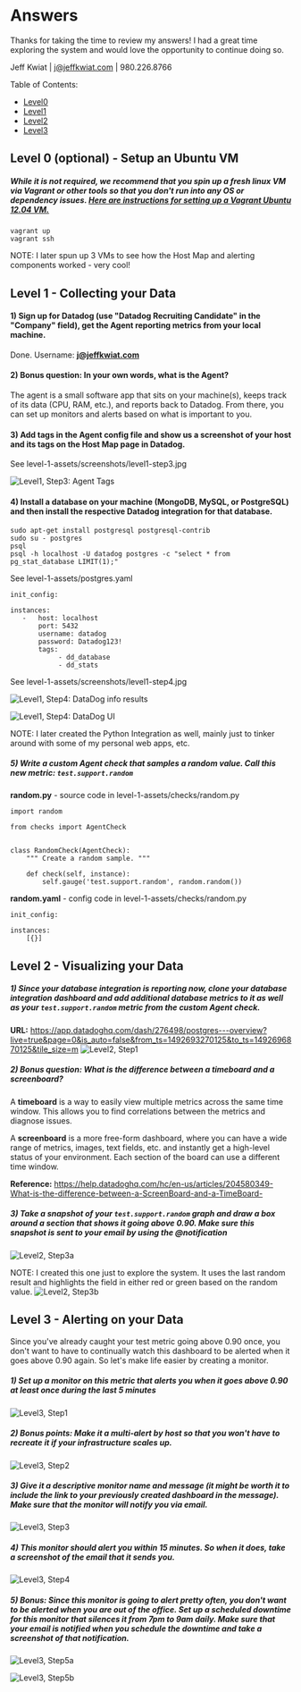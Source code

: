 # Answers

Thanks for taking the time to review my answers!  I had a great time exploring the system and would love the opportunity to continue doing so.

Jeff Kwiat | j@jeffkwiat.com | 980.226.8766


Table of Contents:
- [Level0](#level0)
- [Level1](#level1)
- [Level2](#level2)
- [Level3](#level3)

<a name="level0"></a>
## Level 0 (optional) - Setup an Ubuntu VM

##### While it is not required, we recommend that you spin up a fresh linux VM via Vagrant or other tools so that you don't run into any OS or dependency issues. [Here are instructions for setting up a Vagrant Ubuntu 12.04 VM.](https://www.vagrantup.com/docs/getting-started/)

    vagrant up
    vagrant ssh

NOTE:  I later spun up 3 VMs to see how the Host Map and alerting components worked - very cool!

<a name="level1"></a>
## Level 1 - Collecting your Data

#### 1) Sign up for Datadog (use "Datadog Recruiting Candidate" in the "Company" field), get the Agent reporting metrics from your local machine.

Done.  Username:  **j@jeffkwiat.com**

#### 2) Bonus question: In your own words, what is the Agent?
The agent is a small software app that sits on your machine(s), keeps track of its data (CPU, RAM, etc.), and reports back to Datadog.  From there, you can set up monitors and alerts based on what is important to you.

#### 3) Add tags in the Agent config file and show us a screenshot of your host and its tags on the Host Map page in Datadog.
See level-1-assets/screenshots/level1-step3.jpg

![Level1, Step3: Agent Tags](https://github.com/jeffkwiat/hiring-engineers/blob/solutions-engineer/level-1-assets/screenshots/level1-step3.jpg)


#### 4) Install a database on your machine (MongoDB, MySQL, or PostgreSQL) and then install the respective Datadog integration for that database.
    sudo apt-get install postgresql postgresql-contrib    
    sudo su - postgres
    psql
    psql -h localhost -U datadog postgres -c "select * from pg_stat_database LIMIT(1);"  
    
See level-1-assets/postgres.yaml

    init_config:
    
    instances:
       -   host: localhost
           port: 5432
           username: datadog
           password: Datadog123!
           tags:
                - dd_database
                - dd_stats
                
See level-1-assets/screenshots/level1-step4.jpg

![Level1, Step4: DataDog info results](https://github.com/jeffkwiat/hiring-engineers/blob/solutions-engineer/level-1-assets/screenshots/level1-step4-a.jpg)

![Level1, Step4: DataDog UI](https://github.com/jeffkwiat/hiring-engineers/blob/solutions-engineer/level-1-assets/screenshots/level1-step4-b.jpg)

NOTE:  I later created the Python Integration as well, mainly just to tinker around with some of my personal web apps, etc.

##### 5) Write a custom Agent check that samples a random value. Call this new metric: `test.support.random`

**random.py** - source code in level-1-assets/checks/random.py

    import random

    from checks import AgentCheck
    
    
    class RandomCheck(AgentCheck):
        """ Create a random sample. """
    
        def check(self, instance):
            self.gauge('test.support.random', random.random())
            
**random.yaml** - config code in level-1-assets/checks/random.py

    init_config:

    instances:
        [{}]
        
<a name="level2"></a>
## Level 2 - Visualizing your Data

##### 1) Since your database integration is reporting now, clone your database integration dashboard and add additional database metrics to it as well as your `test.support.random` metric from the custom Agent check.

**URL:** https://app.datadoghq.com/dash/276498/postgres---overview?live=true&page=0&is_auto=false&from_ts=1492693270125&to_ts=1492696870125&tile_size=m
![Level2, Step1](https://github.com/jeffkwiat/hiring-engineers/blob/solutions-engineer/level-2-assets/screenshots/level2-step1.jpg)

##### 2) Bonus question: What is the difference between a timeboard and a screenboard?

A **timeboard** is a way to easily view multiple metrics across the same time window.  This allows you to find correlations between the metrics and diagnose issues.

A **screenboard** is a more free-form dashboard, where you can have a wide range of metrics, images, text fields, etc. and instantly get a high-level status of your environment.  Each section of the board can use a different time window.

**Reference:**
https://help.datadoghq.com/hc/en-us/articles/204580349-What-is-the-difference-between-a-ScreenBoard-and-a-TimeBoard-

##### 3) Take a snapshot of your `test.support.random` graph and draw a box around a section that shows it going above 0.90. Make sure this snapshot is sent to your email by using the @notification

![Level2, Step3a](https://github.com/jeffkwiat/hiring-engineers/blob/solutions-engineer/level-2-assets/screenshots/level2-step3-a.jpg)

NOTE:  I created this one just to explore the system.  It uses the last random result and highlights the field in either red or green based on the random value.
![Level2, Step3b](https://github.com/jeffkwiat/hiring-engineers/blob/solutions-engineer/level-2-assets/screenshots/level2-step3-b.jpg)

<a name="level3"></a>
## Level 3 - Alerting on your Data

Since you've already caught your test metric going above 0.90 once, you don't want to have to continually watch this dashboard to be alerted when it goes above 0.90 again.  So let's make life easier by creating a monitor.  
##### 1) Set up a monitor on this metric that alerts you when it goes above 0.90 at least once during the last 5 minutes 
![Level3, Step1](https://github.com/jeffkwiat/hiring-engineers/blob/solutions-engineer/level-3-assets/screenshots/level3-step1.jpg)

##### 2) Bonus points:  Make it a multi-alert by host so that you won't have to recreate it if your infrastructure scales up.  
![Level3, Step2](https://github.com/jeffkwiat/hiring-engineers/blob/solutions-engineer/level-3-assets/screenshots/level3-step2.jpg)

##### 3) Give it a descriptive monitor name and message (it might be worth it to include the link to your previously created dashboard in the message).  Make sure that the monitor will notify you via email.
![Level3, Step3](https://github.com/jeffkwiat/hiring-engineers/blob/solutions-engineer/level-3-assets/screenshots/level3-step3.jpg)

##### 4) This monitor should alert you within 15 minutes. So when it does, take a screenshot of the email that it sends you.
![Level3, Step4](https://github.com/jeffkwiat/hiring-engineers/blob/solutions-engineer/level-3-assets/screenshots/level3-step4.jpg)

##### 5) Bonus: Since this monitor is going to alert pretty often, you don't want to be alerted when you are out of the office. Set up a scheduled downtime for this monitor that silences it from 7pm to 9am daily. Make sure that your email is notified when you schedule the downtime and take a screenshot of that notification.
![Level3, Step5a](https://github.com/jeffkwiat/hiring-engineers/blob/solutions-engineer/level-3-assets/screenshots/level3-step5-a.jpg)

![Level3, Step5b](https://github.com/jeffkwiat/hiring-engineers/blob/solutions-engineer/level-3-assets/screenshots/level3-step5-b.jpg)

